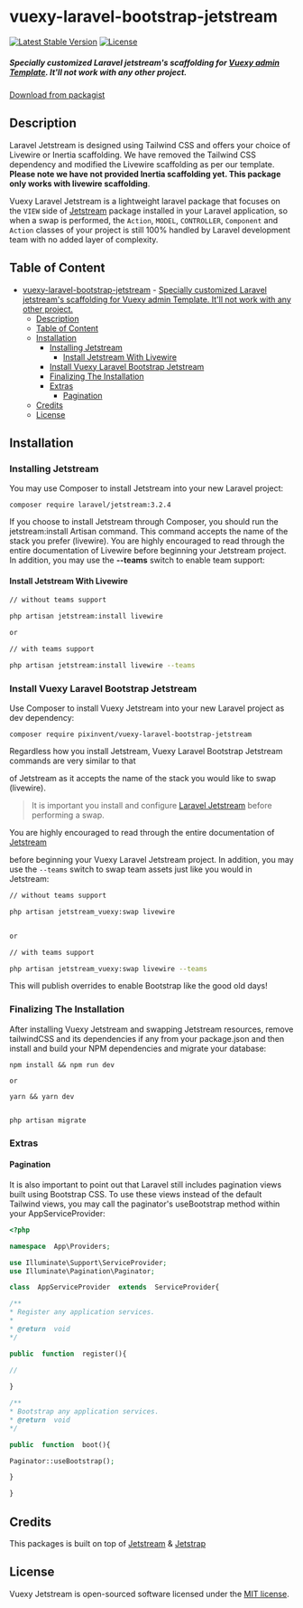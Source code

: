 # vuexy-laravel-bootstrap-jetstream

[![Latest Stable Version](https://poser.pugx.org/pixinvent/vuexy-laravel-bootstrap-jetstream/v)](//packagist.org/packages/pixinvent/vuexy-laravel-bootstrap-jetstream)
[![License](https://poser.pugx.org/pixinvent/vuexy-laravel-bootstrap-jetstream/license)](//packagist.org/packages/pixinvent/vuexy-laravel-bootstrap-jetstream)

##### Specially customized Laravel jetstream's scaffolding for [Vuexy admin Template](#). It'll not work with any other project.
[Download from packagist](https://packagist.org/packages/pixinvent/vuexy-laravel-bootstrap-jetstream)

## Description

Laravel Jetstream is designed using Tailwind CSS and offers your choice of Livewire or Inertia scaffolding. We have removed the Tailwind CSS dependency and modified the Livewire scaffolding as per our template. __Please note we have not provided Inertia scaffolding yet. This package only works with livewire scaffolding__.

Vuexy Laravel Jetstream is a lightweight laravel package that focuses on the `VIEW` side of [Jetstream](https://github.com/laravel/jetstream) package installed in your Laravel application, so when a swap is performed, the `Action`, `MODEL`, `CONTROLLER`, `Component` and `Action` classes of your project is still 100% handled by Laravel development team with no added layer of complexity.

## Table of Content

- [vuexy-laravel-bootstrap-jetstream](#vuexy-laravel-bootstrap-jetstream)
        - [Specially customized Laravel jetstream's scaffolding for Vuexy admin Template. It'll not work with any other project.](#specially-customized-laravel-jetstreams-scaffolding-for-vuexy-admin-template-itll-not-work-with-any-other-project)
  - [Description](#description)
  - [Table of Content](#table-of-content)
  - [Installation](#installation)
    - [Installing Jetstream](#installing-jetstream)
      - [Install Jetstream With Livewire](#install-jetstream-with-livewire)
    - [Install Vuexy Laravel Bootstrap Jetstream](#install-vuexy-laravel-bootstrap-jetstream)
    - [Finalizing The Installation](#finalizing-the-installation)
    - [Extras](#extras)
      - [Pagination](#pagination)
  - [Credits](#credits)
  - [License](#license)

## Installation

### Installing Jetstream

You may use Composer to install Jetstream into your new Laravel project:

```
composer require laravel/jetstream:3.2.4

```

If you choose to install Jetstream through Composer, you should run the jetstream:install Artisan command. This command accepts the name of the stack you prefer (livewire). You are highly encouraged to read through the entire documentation of Livewire before beginning your Jetstream project. In addition, you may use the __--teams__ switch to enable team support:

#### Install Jetstream With Livewire

```bash
// without teams support

php artisan jetstream:install livewire

or

// with teams support

php artisan jetstream:install livewire --teams
```

### Install Vuexy Laravel Bootstrap Jetstream

Use Composer to install Vuexy Jetstream into your new Laravel project as dev dependency:

```
composer require pixinvent/vuexy-laravel-bootstrap-jetstream
```

Regardless how you install Jetstream, Vuexy Laravel Bootstrap Jetstream commands are very similar to that

of Jetstream as it accepts the name of the stack you would like to swap (livewire).

> It is important you install and configure [Laravel Jetstream](https://github.com/laravel/jetstream) before performing a swap.

You are highly encouraged to read through the entire documentation of [Jetstream](https://jetstream.laravel.com/1.x/introduction.html)

before beginning your Vuexy Laravel Jetstream project. In addition, you may use the `--teams` switch to swap team assets just like you would in Jetstream:

```bash
// without teams support

php artisan jetstream_vuexy:swap livewire


or

// with teams support

php artisan jetstream_vuexy:swap livewire --teams

```

This will publish overrides to enable Bootstrap like the good old days!

### Finalizing The Installation

After installing Vuexy Jetstream and swapping Jetstream resources, remove tailwindCSS and its dependencies if any from your package.json and then install and build your NPM dependencies and migrate your database:

```
npm install && npm run dev

or  

yarn && yarn dev


php artisan migrate
```

### Extras

#### Pagination

It is also important to point out that Laravel still includes pagination views built using Bootstrap CSS. To use these views instead of the default Tailwind views, you may call the paginator's useBootstrap method within your AppServiceProvider:

```php
<?php

namespace  App\Providers;

use Illuminate\Support\ServiceProvider;
use Illuminate\Pagination\Paginator;

class  AppServiceProvider  extends  ServiceProvider{

/**
* Register any application services.
*
* @return  void
*/

public  function  register(){

//
  
}

/**
* Bootstrap any application services.
* @return  void
*/

public  function  boot(){

Paginator::useBootstrap();

}

}
```

## Credits

This packages is built on top of [Jetstream](https://github.com/laravel/jetstream) & [Jetstrap](https://github.com/nascent-africa/jetstrap)

## License

Vuexy Jetstream is open-sourced software licensed under the [MIT license](https://github.com/pixinvent/vuexy-laravel-bootstrap-jetstream/blob/vuexy/LICENSE).
